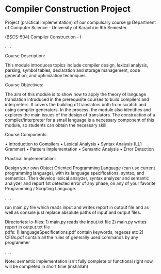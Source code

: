 # Compiler Construction Project

Project (practical implementation) of our compulsary course @ Department of Computer Science - University of Karachi in 6th Semester.

(BSCS-504)	Compiler Construction - I

.
.
.

Course Description:

This module introduces topics include compiler design, lexical analysis, parsing, symbol tables, declaration and storage management, code generation, and optimization techniques.

Course Objectives:

The aim of this module is to show how to apply the theory of language translation introduced in the prerequisite courses to build compilers and interpreters. It covers the building of translators both from scratch and using compiler generators. In the process, the module also identifies and explores the main issues of the design of translators.
The construction of a compiler/interpreter for a small language is a necessary component of this module, so students can obtain the necessary skill

Course Components:

• Introduction to Compilers
• Lexical Analysis
• Syntax Analysis (LL1 Grammer)
• Parsers Implementation
• Semantic Analysis
• Error Detection

Practical Implementation:

Design your own Object Oriented Programming Language (can use current programming language), with its language specifications, syntax, and semantics. Then develop lexical analyzer, syntax analyzer and semantic analyzer and report 1st detected error of any phase, on any of your favorite Programming / Scripting Language.

.
.
.

run main.py file which reads input and writes report in output file and as well as console
just replace absolute paths of input and output files. 

Directories:
io-files:    1)     main.py reads the input.txt file
             2)     main.py writes report in output.txt file    
pdfs:        1)     languageSpecifications.pdf contain keywords, regexes etc
             2)     CFGs.pdf contain all the rules of generally used commands by any programmer

.
.
.

Note:   semantic implementation isn't fully complete or functional right now, will be completed in short time (inshallah)
